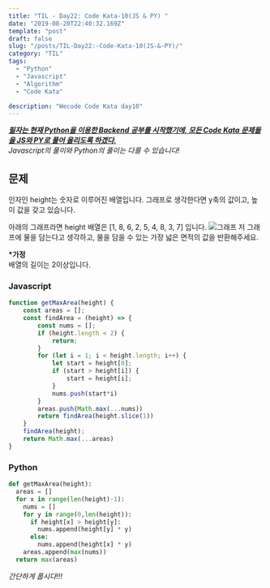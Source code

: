 ```yaml
---
title: "TIL - Day22: Code Kata-10(JS & PY) "
date: "2019-08-20T22:40:32.169Z"
template: "post"
draft: false
slug: "/posts/TIL-Day22:-Code-Kata-10(JS-&-PY)/"
category: "TIL"
tags:
  - "Python"
  - "Javascript"
  - "Algorithm"
  - "Code Kata"

description: "Wecode Code Kata day10"
---
```


_**<u>필자는 현재 Python을 이용한 Backend 공부를 시작했기에, 모든 Code Kata 문제들을 JS와 PY로 풀어 올리도록 하겠다.</u>**_</br>
_Javascript의 풀이와 Python의 풀이는 다를 수 있습니다!_

## 문제
인자인 height는 숫자로 이루어진 배열입니다.
그래프로 생각한다면 y축의 값이고, 높이 값을 갖고 있습니다.

아래의 그래프라면 height 배열은 [1, 8, 6, 2, 5, 4, 8, 3, 7] 입니다.
![그래프](https://storage.googleapis.com/replit/images/1555380144403_97221ca23fbb92beaae5b6c800ceb5c8.pn)
저 그래프에 물을 담는다고 생각하고, 
물을 담을 수 있는 가장 넓은 면적의 값을 반환해주세요.

__*가정__</br>
배열의 길이는 2이상입니다.

### Javascript

```Javascript
function getMaxArea(height) {
    const areas = [];
    const findArea = (height) => {
        const nums = [];
        if (height.length < 2) {
            return;
        }
        for (let i = 1; i < height.length; i++) {
            let start = height[0];
            if (start > height[i]) {
                start = height[i];
            }
            nums.push(start*i)
        }
        areas.push(Math.max(...nums))
        return findArea(height.slice(1))
    }
    findArea(height);
    return Math.max(...areas)
}
```

### Python

```Python
def getMaxArea(height):
  areas = []
  for x in range(len(height)-1):
    nums = []
    for y in range(0,len(height)):
      if height[x] > height[y]:
        nums.append(height[y] * y)
      else:
        nums.append(height[x] * y)
    areas.append(max(nums))
  return max(areas)
```
*간단하게 풉시다!!!*
